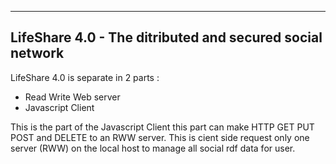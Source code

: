 -----------------------------------------------------------
 LifeShare 4.0 - The ditributed and secured social network
-----------------------------------------------------------

LifeShare 4.0 is separate in 2 parts : 
- Read Write Web server
- Javascript Client

This is the part of the Javascript Client this part can make HTTP GET PUT POST and DELETE
to an RWW server. This is cient side request only one server (RWW) on the local host to manage
all social rdf data for user.

